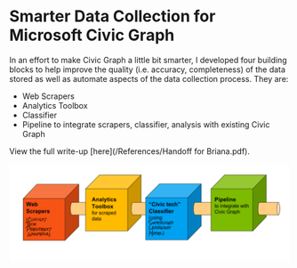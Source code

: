 # Smarter Data Collection for Microsoft Civic Graph

In an effort to make Civic Graph a little bit smarter, I developed four building blocks to help improve the quality (i.e. accuracy, completeness) of the data stored as well as automate aspects of the data collection process. They are:

* Web Scrapers
* Analytics Toolbox
* Classifier
* Pipeline to integrate scrapers, classifier, analysis with existing Civic Graph

View the full write-up [here](/References/Handoff for Briana.pdf).


![](blocks.png)
